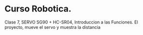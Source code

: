 # Curso Robotica.
Clase 7, SERVO SG90 + HC-SR04, Introduccion a las Funciones. El proyecto, mueve el servo y muestra la distancia
